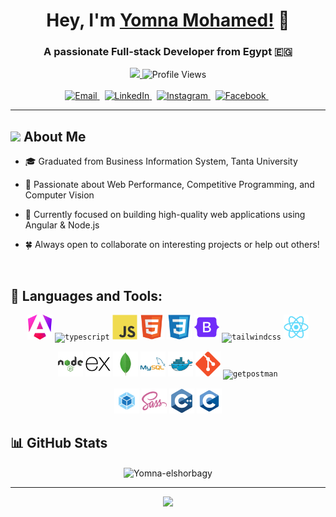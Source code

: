 <!-- Profile Header -->
<div align="center">
  <h1>Hey, I'm <a href="https://www.linkedin.com/in/yomna-mohamed-240597202/" target="_blank">Yomna Mohamed!</a> 👋</h1>
  <h3>A passionate Full-stack Developer from Egypt 🇪🇬</h3>
  
  <a href="https://badges.pufler.dev">
    <img src="https://badges.pufler.dev/repos/Yomna-elshorbagy" />
  </a>
  <img src="https://komarev.com/ghpvc/?username=Yomna-elshorbagy&label=Profile%20views&color=0e75b6&style=flat" alt="Profile Views" draggable="false"/>
</div>
<br/>

<!-- Contact & Social Links -->
<div align="center">

  <a href="mailto:Yumnamohamed30@gmail.com">
    <img src="https://cdn-icons-png.flaticon.com/512/281/281769.png" width="30" alt="Email" draggable="false"/>
  </a> &nbsp; 
  
  <a href="https://www.linkedin.com/in/yomna-mohamed-240597202/">
    <img src="https://cdn-icons-png.flaticon.com/512/174/174857.png" width="30" alt="LinkedIn" draggable="false"/>
  </a> &nbsp;
  
  <a href="https://www.instagram.com/yomna_mohamd/" target="_blank">
    <img src="https://cdn-icons-png.flaticon.com/512/1384/1384063.png" width="30" alt="Instagram" draggable="false"/>
  </a> &nbsp;
  
  <a href="https://www.facebook.com/yomna.el.shourbagy.45280/" target="_blank">
    <img src="https://cdn-icons-png.flaticon.com/512/733/733547.png" width="30" alt="Facebook" draggable="false"/>
  </a> &nbsp;
</div>

---
<!-- About Me -->
## <img src="https://media.giphy.com/media/VgCDAzcKvsR6OM0uWg/giphy.gif" width="50" /> About Me

- 🎓 Graduated from Business Information System, Tanta University  
- 🏃 Passionate about Web Performance, Competitive Programming, and Computer Vision  
- 🚀 Currently focused on building high-quality web applications using Angular & Node.js  
- 🍀 Always open to collaborate on interesting projects or help out others!

  <br/>

<!-- Skills Section -->
## 🧰 Languages and Tools:

<div align="center">
  
  <!-- Frontend -->
  <code><img src="https://raw.githubusercontent.com/devicons/devicon/master/icons/angular/angular-original.svg" width="40" alt="angular" /></code> 
  <code><img src="https://cdn.jsdelivr.net/gh/devicons/devicon/icons/typescript/typescript-original.svg" width="40" alt="typescript"/></code>
  <code><img src="https://raw.githubusercontent.com/devicons/devicon/master/icons/javascript/javascript-original.svg" width="40" alt="javascript" /></code>
  <code><img src="https://raw.githubusercontent.com/devicons/devicon/master/icons/html5/html5-original.svg" width="40" alt="html5" /></code>
  <code><img src="https://raw.githubusercontent.com/devicons/devicon/master/icons/css3/css3-original.svg" width="40" alt="css3" /></code>
  <code><img src="https://raw.githubusercontent.com/devicons/devicon/master/icons/bootstrap/bootstrap-plain.svg" width="40" alt="bootstrap" /></code>
  <code><img src="https://m.svgmix.com/uploads/77f863-tailwindcss.svg" width="100" height="40" alt="tailwindcss" /></code>
  <code><img src="https://raw.githubusercontent.com/devicons/devicon/master/icons/react/react-original.svg" width="40" alt="react" /></code>


  <!-- Backend -->
  <code><img src="https://raw.githubusercontent.com/devicons/devicon/master/icons/nodejs/nodejs-original-wordmark.svg" width="40" alt="nodejs" /></code>
  <code><img src="https://raw.githubusercontent.com/devicons/devicon/master/icons/express/express-original.svg" width="40" alt="express" /></code>
  <code><img src="https://raw.githubusercontent.com/devicons/devicon/master/icons/mongodb/mongodb-original.svg" width="40" alt="mongodb" /></code>
  <code><img src="https://raw.githubusercontent.com/devicons/devicon/master/icons/mysql/mysql-original-wordmark.svg" width="40" alt="mysql" /></code>
  <code><img src="https://raw.githubusercontent.com/devicons/devicon/master/icons/docker/docker-original.svg" width="40" alt="docker" /></code>
  <code><img src="https://raw.githubusercontent.com/devicons/devicon/master/icons/git/git-original.svg" width="40" alt="git" /></code>
  <code><img src="https://www.vectorlogo.zone/logos/getpostman/getpostman-icon.svg" width="40" alt="getpostman" /></code>
  

  <!-- Tools -->
  <code><img src="https://raw.githubusercontent.com/github/explore/80688e429a7d4ef2fca1e82350fe8e3517d3494d/topics/webpack/webpack.png" width="40" alt="webpack" /></code>
  <code><img src="https://raw.githubusercontent.com/github/explore/80688e429a7d4ef2fca1e82350fe8e3517d3494d/topics/sass/sass.png" width="40" alt="sass" /></code>
  <code><img src="https://raw.githubusercontent.com/github/explore/80688e429a7d4ef2fca1e82350fe8e3517d3494d/topics/cpp/cpp.png" width="40" alt="cpp" /></code>
  <code><img src="https://raw.githubusercontent.com/github/explore/80688e429a7d4ef2fca1e82350fe8e3517d3494d/topics/c/c.png" width="40" alt="c" /></code>
  
</div>

<!-- GitHub Stats -->
## 📊 GitHub Stats

<div align="center">
 <p><img align="center" src="https://github-readme-stats.vercel.app/api/top-langs?username=Yomna-elshorbagy&show_icons=true&locale=en&layout=compact" alt="Yomna-elshorbagy" /></p>
</div>

---

<!-- Quote / Motivation -->
<div align="center">
  <img src="https://readme-typing-svg.herokuapp.com/?lines=Keep+learning,+keep+growing!;Coding+is+my+superpower!&center=true&color=00bfbf&width=380&height=45">
</div>
